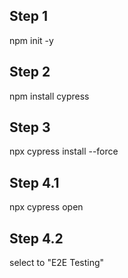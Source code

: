 ## Step 1
npm init -y 

## Step 2
npm install cypress 

## Step 3
npx cypress install --force 

## Step 4.1
npx cypress open

## Step 4.2
select to "E2E Testing"